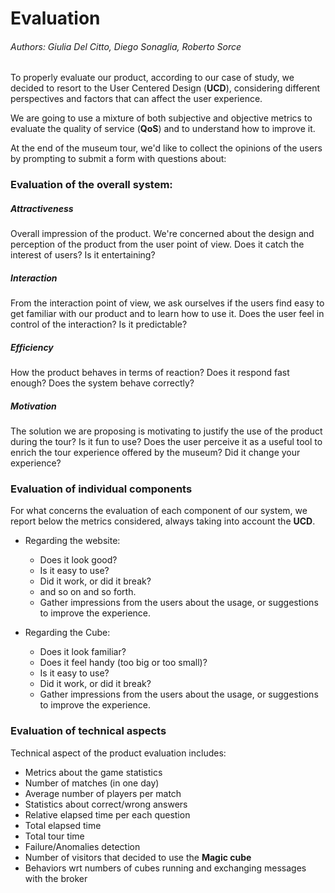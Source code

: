 # Evaluation

###### Authors: Giulia Del Citto, Diego Sonaglia, Roberto Sorce

To properly evaluate our product, according to our case of study, we decided to resort to the User Centered Design (__UCD__), considering different perspectives and factors that can affect the user experience.

We are going to use a mixture of both subjective and objective metrics to evaluate the quality of service (__QoS__) and to understand how to improve it.

At the end of the museum tour, we'd like to collect the opinions of the users by prompting to submit a form with questions about: 

### Evaluation of the overall system:

  ##### Attractiveness 
 Overall impression of the product. We're concerned about the design and perception of the product from the user point of view. Does it catch the interest of users? Is it entertaining? 

  ##### Interaction
 From the interaction point of view, we ask ourselves if the users find easy to get familiar with our product and to learn how to use it. Does the user feel in control of the interaction? Is it predictable? 

  ##### Efficiency
 How the product behaves in terms of reaction? Does it respond fast enough? Does the system behave correctly? 

  ##### Motivation
 The solution we are proposing is motivating to justify the use of the product during the tour? Is it fun to use? Does the user perceive it as a useful tool to enrich the tour experience offered by the museum? Did it change your experience?


### Evaluation of individual components

For what concerns the evaluation of each component of our system, we report below the metrics considered, always taking into account the __UCD__.

- Regarding the website:
  - Does it look good?
  - Is it easy to use? 
  - Did it work, or did it break?
  - and so on and so forth.
  - Gather impressions from the users about the usage, or suggestions to improve the experience.

- Regarding the Cube:
  - Does it look familiar?
  - Does it feel handy (too big or too small)?
  - Is it easy to use? 
  - Did it work, or did it break?
  - Gather impressions from the users about the usage, or suggestions to improve the experience.
  
### Evaluation of technical aspects

Technical aspect of the product evaluation includes:

- Metrics about the game statistics
- Number of matches (in one day)
- Average number of players per match
- Statistics about correct/wrong answers
- Relative elapsed time per each question
- Total elapsed time
- Total tour time
- Failure/Anomalies detection 
- Number of visitors that decided to use the __Magic cube__ 
- Behaviors wrt numbers of cubes running and exchanging messages with the broker





